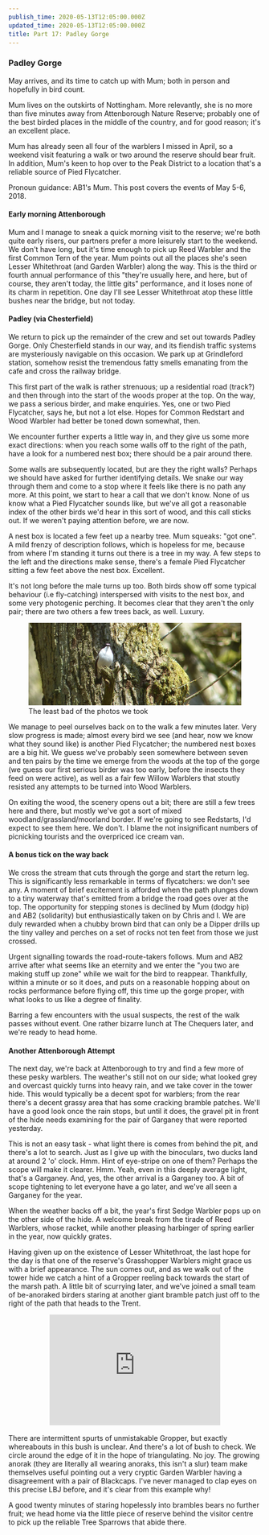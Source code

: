 ```yaml
---
publish_time: 2020-05-13T12:05:00.000Z
updated_time: 2020-05-13T12:05:00.000Z
title: Part 17: Padley Gorge
---
```


### Padley Gorge

May arrives, and its time to catch up with Mum; both in person and
hopefully in bird count. 

Mum lives on the outskirts of Nottingham. More relevantly, she is no more 
than five minutes away from Attenborough Nature Reserve; probably one of the 
best birded places in the middle of the country, and for good reason; it's an
excellent place. 

Mum has already seen all four of the warblers I missed in April, so a weekend
visit featuring a walk or two around the reserve should bear fruit. In 
addition, Mum's keen to hop over to the Peak District to a location that's a
reliable source of Pied Flycatcher.

Pronoun guidance: AB1's Mum. This post covers the events of May 5-6, 2018.

#### Early morning Attenborough

Mum and I manage to sneak a quick morning visit to the reserve; we're
both quite early risers, our partners prefer a more leisurely start to
the weekend. We don't have long, but it's time enough to pick up Reed
Warbler and the first Common Tern of the year. Mum points out all the
places she's seen Lesser Whitethroat (and Garden Warbler) along the
way. This is the third or fourth annual performance of this "they're
usually here, and here, but of course, they aren't today, the little
gits" performance, and it loses none of its charm in repetition. One
day I'll see Lesser Whitethroat atop these little bushes near the
bridge, but not today.

#### Padley (via Chesterfield)

We return to pick up the remainder of the crew and set out towards
Padley Gorge. Only Chesterfield stands in our way, and its fiendish
traffic systems are mysteriously navigable on this occasion. We park
up at Grindleford station, somehow resist the tremendous fatty smells
emanating from the cafe and cross the railway bridge.

This first part of the walk is rather strenuous; up a residential road
(track?) and then through into the start of the woods proper at the
top. On the way, we pass a serious birder, and make enquiries. Yes,
one or two Pied Flycatcher, says he, but not a lot else. Hopes for
Common Redstart and Wood Warbler had better be toned down somewhat, then.

We encounter further experts a little way in, and they give us some
more exact directions: when you reach some walls off to the right of
the path, have a look for a numbered nest box; there should be a pair
around there.

Some walls are subsequently located, but are they the right walls? Perhaps we
should have asked for further identifying details. We snake our way
through them and come to a stop where it feels like there is no path
any more. At this point, we start to hear a call that we don't
know. None of us know what a Pied Flycatcher sounds like, but we've
all got a reasonable index of the other birds we'd hear in this sort
of wood, and this call sticks out. If we weren't paying attention before, we 
are now.

A nest box is located a few feet up a nearby tree. Mum squeaks: "got
one". A mild frenzy of description follows, which is hopeless for me,
because from where I'm standing it turns out there is a tree in my
way. A few steps to the left and the directions make sense, there's a
female Pied Flycatcher sitting a few feet above the nest
box. Excellent.

It's not long before the male turns up too. Both birds show off some
typical behaviour (i.e fly-catching) interspersed with visits to the
nest box, and some very photogenic perching. It becomes clear that
they aren't the only pair; there are two others a few trees back, as
well. Luxury.

<figure class="figure">
  <img
    src="17-pf-male.png"
    class="figure-img img-fluid rounded"
    alt="The least bad of the photos we took"/>
  <figcaption class="figure-caption text-center">
    The least bad of the photos we took
  </figcaption>
</figure>

We manage to peel ourselves back on to the walk a few minutes
later. Very slow progress is made; almost every bird we see (and hear,
now we know what they sound like) is another Pied Flycatcher; the
numbered nest boxes are a big hit. We guess we've probably seen
somewhere between seven and ten pairs by the time we emerge from the
woods at the top of the gorge (we guess our first serious birder was
too early, before the insects they feed on were active), as well as a
fair few Willow Warblers that stoutly resisted any attempts to be
turned into Wood Warblers.

On exiting the wood, the scenery opens out a bit; there are still a few
trees here and there, but mostly we've got a sort of mixed
woodland/grassland/moorland border. If we're going to see Redstarts,
I'd expect to see them here. We don't. I blame the not insignificant
numbers of picnicking tourists and the overpriced ice cream van.

#### A bonus tick on the way back

We cross the stream that cuts through the gorge and start the return
leg. This is significantly less remarkable in terms of flycatchers: we
don't see any. A moment of brief excitement is afforded when the path
plunges down to a tiny waterway that's emitted from a bridge the road
goes over at the top. The opportunity for stepping stones is declined
by Mum (dodgy hip) and AB2 (solidarity) but enthusiastically taken on
by Chris and I. We are duly rewarded when a chubby brown bird that can
only be a Dipper drills up the tiny valley and perches on a set of
rocks not ten feet from those we just crossed.

Urgent signalling towards the road-route-takers follows. Mum and AB2
arrive after what seems like an eternity and we enter the "you two are
making stuff up zone" while we wait for the bird to
reappear. Thankfully, within a minute or so it does, and puts on a
reasonable hopping about on rocks performance before flying off, this
time up the gorge proper, with what looks to us like a degree of
finality.

Barring a few encounters with the usual suspects, the rest of the walk
passes without event. One rather bizarre lunch at The Chequers later,
and we're ready to head home.

#### Another Attenborough Attempt

The next day, we're back at Attenborough to try and find a few more of
these pesky warblers. The weather's still not on our side; what looked
grey and overcast quickly turns into heavy rain, and we take cover in
the tower hide. This would typically be a decent spot for warblers;
from the rear there's a decent grassy area that has some cracking
bramble patches. We'll have a good look once the rain stops, but until
it does, the gravel pit in front of the hide needs examining for the
pair of Garganey that were reported yesterday.

This is not an easy task - what light there is comes from behind the
pit, and there's a lot to search. Just as I give up with the
binoculars, two ducks land at around 2 'o' clock. Hmm. Hint of
eye-stripe on one of them? Perhaps the scope will make it
clearer. Hmm. Yeah, even in this deeply average light, that's a Garganey. 
And, yes, the other arrival is a Garganey too. A bit of scope tightening
to let everyone have a go later, and we've all seen a Garganey for the
year.

When the weather backs off a bit, the year's first Sedge Warbler pops
up on the other side of the hide. A welcome break from the tirade of
Reed Warblers, whose racket, while another pleasing harbinger of
spring earlier in the year, now quickly grates.

Having given up on the existence of Lesser Whitethroat, the last hope
for the day is that one of the reserve's Grasshopper Warblers might
grace us with a brief appearance. The sun comes out, and as we walk
out of the tower hide we catch a hint of a Gropper reeling back
towards the start of the marsh path. A little bit of scurrying later,
and we've joined a small team of be-anoraked birders staring at
another giant bramble patch just off to the right of the path that
heads to the Trent.

<div style="display: block; margin: 0 auto; text-align: center">
<iframe src='https://www.xeno-canto.org/312351/embed' scrolling='no' 
frameborder='0' width='340' height='220'></iframe>
</div>

There are intermittent spurts of unmistakable Gropper, but exactly
whereabouts in this bush is unclear. And there's a lot of bush to
check. We circle around the edge of it in the hope of
triangulating. No joy. The growing anorak (they are literally all
wearing anoraks, this isn't a slur) team make themselves useful
pointing out a very cryptic Garden Warbler having a disagreement with
a pair of Blackcaps. I've never managed to clap eyes on this precise
LBJ before, and it's clear from this example why!

A good twenty minutes of staring hopelessly into brambles bears no
further fruit; we head home via the little piece of reserve behind the
visitor centre to pick up the reliable Tree Sparrows that abide there.
